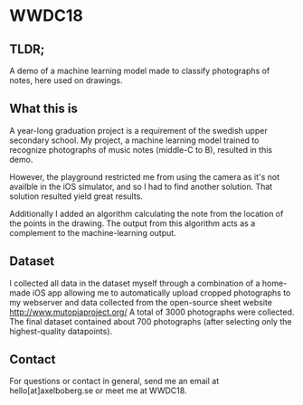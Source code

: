 # WWDC18

## TLDR;
A demo of a machine learning model made to classify photographs of notes, here used on drawings.

## What this is
A year-long graduation project is a requirement of the swedish upper secondary school.
My project, a machine learning model trained to recognize photographs of music notes (middle-C to B), resulted in this demo.

However, the playground restricted me from using the camera as it's not availble in the iOS simulator,
and so I had to find another solution. That solution resulted yield great results.

Additionally I added an algorithm calculating the note from the location of the points in the drawing.
The output from this algorithm acts as a complement to the machine-learning output.

## Dataset
I collected all data in the dataset myself through a combination of a home-made iOS app allowing me to automatically upload
cropped photographs to my webserver and data collected from the open-source sheet website http://www.mutopiaproject.org/
A total of 3000 photographs were collected.
The final dataset contained about 700 photographs (after selecting only the highest-quality datapoints).

## Contact
For questions or contact in general, send me an email at hello[at]axelboberg.se or meet me at WWDC18.

